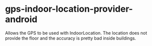 # gps-indoor-location-provider-android
Allows the GPS to be used with IndoorLocation. The location does not provide the floor and the accuracy is pretty bad inside buildings.
